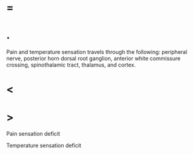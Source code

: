 # =

# .

Pain and temperature sensation travels through the following: peripheral nerve, posterior horn dorsal root ganglion, anterior white commissure crossing, spinothalamic tract, thalamus, and cortex.

# <

# >

Pain sensation deficit

Temperature sensation deficit
